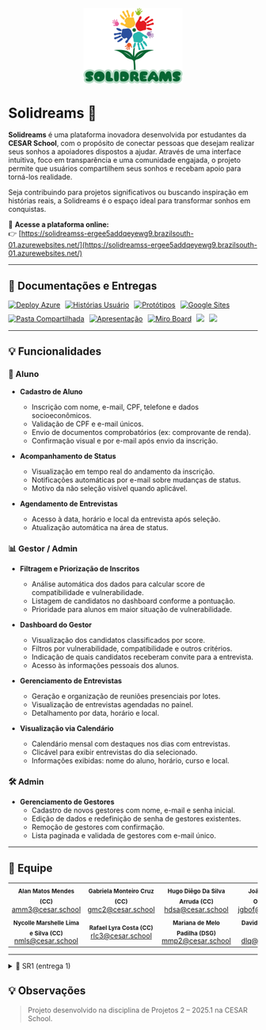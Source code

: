 <p align="center">
  <img src="./meu_app/static/logo_gestor.png" alt="Logo Gestor" width="200" />
</p>


# Solidreams 🌟

**Solidreams** é uma plataforma inovadora desenvolvida por estudantes da **CESAR School**, com o propósito de conectar pessoas que desejam realizar seus sonhos a apoiadores dispostos a ajudar. Através de uma interface intuitiva, foco em transparência e uma comunidade engajada, o projeto permite que usuários compartilhem seus sonhos e recebam apoio para torná-los realidade.

Seja contribuindo para projetos significativos ou buscando inspiração em histórias reais, a Solidreams é o espaço ideal para transformar sonhos em conquistas.

🔗 **Acesse a plataforma online:**  
👉 [https://solidreamss-ergee5addqeyewg9.brazilsouth-01.azurewebsites.net/](https://solidreamss-ergee5addqeyewg9.brazilsouth-01.azurewebsites.net/)

---

## 📄 Documentações e Entregas

<div style="display: flex; align-items: center; gap: 10px; flex-wrap: wrap;">
  <a href="https://solidreamss-ergee5addqeyewg9.brazilsouth-01.azurewebsites.net/">
    <img src="https://img.shields.io/badge/Deploy_Azure-008080?style=for-the-badge&logo=microsoftazure&logoColor=white" alt="Deploy Azure"/></a>
  <a href="https://docs.google.com/document/d/1oT4kfSVIAITFrKpDRp6bidSKJT8-Jcoef1aCKxSsTvY/edit?usp=sharing">
    <img src="https://img.shields.io/badge/Histórias-483D8B?style=for-the-badge&logo=google&logoColor=white" alt="Histórias Usuário"/></a>
  <a href="https://www.figma.com/file/UjQQV7SAHB05uLB3FkJcEr/Untitled?node-id=38-33&t=YN0ni105O4d7HlMF-1">
    <img src="https://img.shields.io/badge/Figma-FF7262?style=for-the-badge&logo=figma&logoColor=white" alt="Protótipos"/></a>
  <a href="https://sites.google.com/cesar.school/solidreams?usp=sharing">
    <img src="https://img.shields.io/badge/Google_Sites-4285F4?style=for-the-badge&logo=google&logoColor=white" alt="Google Sites"/></a>
  <a href="https://drive.google.com/drive/u/5/mobile/folders/1voThyh9W-vWl4N67OoPbXEBuWsn96uo-?usp=sharing&sort=13&direction=a">
    <img src="https://img.shields.io/badge/Google_Drive-F4B400?style=for-the-badge&logo=google&logoColor=white" alt="Pasta Compartilhada"/></a>
  <a href="https://new.express.adobe.com/id/urn:aaid:sc:US:7cb8185c-f66a-47cb-a601-0a5c49bdf0d9?accept=true&category=search">
    <img src="https://img.shields.io/badge/Apresentação Slides-8A2BE2?style=for-the-badge&logo=adobeacrobatreader&logoColor=white" alt="Apresentação"/></a>
  <a href="https://miro.com/app/board/uXjVISin1vY=/">
  <img src="https://img.shields.io/badge/Miro-FFD700?style=for-the-badge&logo=miro&logoColor=black" alt="Miro Board"/></a>
  <a href="https://www.youtube.com/watch?v=F_YGHyUTBEo&ab_channel=JO%C3%83OGUILHERME">
    <img src="https://img.shields.io/badge/Screencast Usuário-b50404?style=for-the-badge&logo=youtube&logoColor=white"/></a>
  <a href="https://www.youtube.com/watch?v=F_YGHyUTBEo&ab_channel=JO%C3%83OGUILHERME">
    <img src="https://img.shields.io/badge/Screencast Gestor-b50404?style=for-the-badge&logo=youtube&logoColor=white"/></a>
</div>

---

## 💡 Funcionalidades

### 👤 Aluno

- **Cadastro de Aluno**
  - Inscrição com nome, e-mail, CPF, telefone e dados socioeconômicos.
  - Validação de CPF e e-mail únicos.
  - Envio de documentos comprobatórios (ex: comprovante de renda).
  - Confirmação visual e por e-mail após envio da inscrição.

- **Acompanhamento de Status**
  - Visualização em tempo real do andamento da inscrição.
  - Notificações automáticas por e-mail sobre mudanças de status.
  - Motivo da não seleção visível quando aplicável.

- **Agendamento de Entrevistas**
  - Acesso à data, horário e local da entrevista após seleção.
  - Atualização automática na área de status.

### 📊 Gestor / Admin

- **Filtragem e Priorização de Inscritos**
  - Análise automática dos dados para calcular score de compatibilidade e vulnerabilidade.
  - Listagem de candidatos no dashboard conforme a pontuação.
  - Prioridade para alunos em maior situação de vulnerabilidade.

- **Dashboard do Gestor**
  - Visualização dos candidatos classificados por score.
  - Filtros por vulnerabilidade, compatibilidade e outros critérios.
  - Indicação de quais candidatos receberam convite para a entrevista.
  - Acesso às informações pessoais dos alunos.

- **Gerenciamento de Entrevistas**
  - Geração e organização de reuniões presenciais por lotes.
  - Visualização de entrevistas agendadas no painel.
  - Detalhamento por data, horário e local.

- **Visualização via Calendário**
  - Calendário mensal com destaques nos dias com entrevistas.
  - Clicável para exibir entrevistas do dia selecionado.
  - Informações exibidas: nome do aluno, horário, curso e local.

### 🛠️ Admin

- **Gerenciamento de Gestores**
  - Cadastro de novos gestores com nome, e-mail e senha inicial.
  - Edição de dados e redefinição de senha de gestores existentes.
  - Remoção de gestores com confirmação.
  - Lista paginada e validada de gestores com e-mail único.

---

## 👥 Equipe

<table>
  <tr>
    <td align="center">
      <sub><b>Alan Matos Mendes (CC)</b></sub><br/><a href="mailto:amm3@cesar.school">amm3@cesar.school</a>
    </td>
    <td align="center">
      <sub><b>Gabriela Monteiro Cruz (CC)</b></sub><br/><a href="mailto:gmc2@cesar.school">gmc2@cesar.school</a>
    </td>
    <td align="center">
      <sub><b>Hugo Diêgo Da Silva Arruda (CC)</b></sub><br/><a href="mailto:hdsa@cesar.school">hdsa@cesar.school</a>
    </td>
    <td align="center">
      <sub><b>João Guilherme Omena (CC)</b></sub><br/><a href="mailto:jgbof@cesar.school">jgbof@cesar.school</a>
    </td>
    <td align="center">
      <sub><b>Lucas Samuel Pereira Alves (CC)</b></sub><br/><a href="mailto:lspa@cesar.school">lspa@cesar.school</a>
    </td>
    <td align="center">
      <sub><b>Nathália de Mello Carneiro (CC)</b></sub><br/><a href="mailto:nmc@cesar.school">nmc@cesar.school</a>
    </td>
  </tr>
  <tr>
    <td align="center">
      <sub><b>Nycolle Marshelle Lima e Silva (CC)</b></sub><br/><a href="mailto:nmls@cesar.school">nmls@cesar.school</a>
    </td>
    <td align="center">
      <sub><b>Rafael Lyra Costa (CC)</b></sub><br/><a href="mailto:rlc3@cesar.school">rlc3@cesar.school</a>
    </td>
    <td align="center">
      <sub><b>Mariana de Melo Padilha (DSG)</b></sub><br/><a href="mailto:mmp2@cesar.school">mmp2@cesar.school</a>
    </td>
    <td align="center">
      <sub><b>David Lucas Queiroz (DSG)</b></sub><br/><a href="mailto:dlq@cesar.school">dlq@cesar.school</a>
    </td>
    <td align="center">
      <sub><b>Matheus Hutchinson (DSG)</b></sub><br/><a href="mailto:mshp@cesar.school">mshp@cesar.school</a>
    </td>
  </tr>
</table>

---
<details>
<summary>🚀 SR1 (entrega 1)</summary>
<br/>
  
## Foto do diagrama de atividades do sistema:

![Diagrama de Atividades](https://drive.google.com/uc?export=view&id=1bP98SuXfr3wz2oCk8tz_TgZGUgtX_NHd)

## Issue Bug Tracker: 

![issue bug tracker](https://github.com/user-attachments/assets/72d13a89-f2c4-4d42-b5e2-a04faac3fd6f)

## Screencast do deploy:
- https://youtu.be/sR3TRyzAGg8

## Screencast prototipo de baixa fidelidade:
- https://youtu.be/S5AndeEgzJY

## Relato programação em pares:

- Relato de Programação em Pares — Primeira Etapa do Projeto
Na primeira etapa do projeto, utilizamos a prática de programação em pares com o objetivo de incentivar a colaboração entre os integrantes e garantir mais qualidade no desenvolvimento das funcionalidades iniciais. As tarefas foram distribuídas conforme as duas primeiras histórias do projeto, e cada dupla assumiu uma responsabilidade específica.

- Rafael e João — Deploy
Rafael e João ficaram responsáveis por preparar o deploy da aplicação do projeto. Durante o processo, revezaram-se entre os papéis de quem codifica e quem revisa, o que permitiu uma troca de ideias e decisões mais eficazes. O trabalho em conjunto ajudou a resolver de forma mais rápida os problemas que surgiram e garantiu que a aplicação estivesse acessível para a primeira fase do projeto.

- Alan e Hugo — Cadastro de Aluno
Alan e Hugo ficaram responsáveis pelo  desenvolvimento da funcionalidade de cadastro de aluno. Começaram verificando os requisitos da história e  pensaram juntos na melhor forma de organizar os dados e construir o formulário. A programação em pares permitiu que validassem ideias em tempo real, discutissem alternativas e implementassem a funcionalidade de forma mais clara. A divisão em pares das tarefas contribuiu para um desenvolvimento mais rápido e com menos retrabalho.

- Nathalia e Lucas — Filtragem e Priorização de Inscrição
Nathalia e Lucas ficaram responsáveis por implementar a filtragem e a priorização das inscrições. A dupla verificou os critérios necessários e trabalhou em conjunto na construção da lógica necessária para atender à história. Durante o pareamento, houve uma colaboração constante na análise dos dados e na criação dos testes que garantiriam o funcionamento correto da funcionalidade. O trabalho em dupla foi essencial para encontrar soluções eficazes e garantir a qualidade da entrega.
<br/>
</details>

## 💡 Observações

> Projeto desenvolvido na disciplina de Projetos 2 – 2025.1 na CESAR School.

